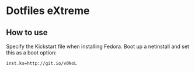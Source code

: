 # Dotfiles eXtreme

## How to use
Specify the Kickstart file when installing Fedora. Boot up a netinstall and set this as a boot option:

```sh
inst.ks=http://git.io/v0NoL
```
